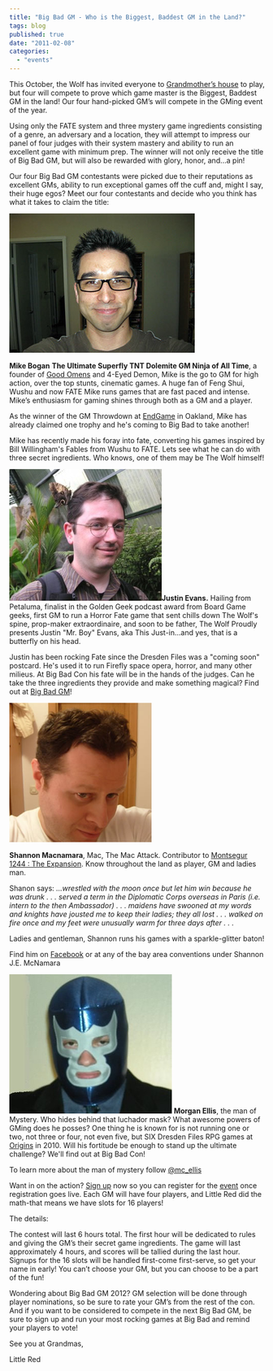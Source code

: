 ```yaml
---
title: "Big Bad GM - Who is the Biggest, Baddest GM in the Land?"
tags: blog
published: true
date: "2011-02-08"
categories: 
  - "events"
---
```


This October, the Wolf has invited everyone to [Grandmother’s house](http://www.hilton.com/en/hi/groups/personalized/O/OAKHIHH-BBC-20111007/index.jhtml?WT.mc_id=POG) to play, but four will compete to prove which game master is the Biggest, Baddest GM in the land! Our four hand-picked GM’s will compete in the GMing event of the year.

Using only the FATE system and three mystery game ingredients consisting of a genre, an adversary and a location, they will attempt to impress our panel of four judges with their system mastery and ability to run an excellent game with minimum prep. The winner will not only receive the title of Big Bad GM, but will also be rewarded with glory, honor, and…a pin!

Our four Big Bad GM contestants were picked due to their reputations as excellent GMs, ability to run exceptional games off the cuff and, might I say, their huge egos? Meet our four contestants and decide who you think has what it takes to claim the title:

[![](/images/mike.jpg "mike")](http://www.bigbadcon.com/wp-content/uploads/2011/02/mike.jpg)

**Mike Bogan** **The Ultimate Superfly TNT Dolemite GM Ninja of All Time**, a founder of [Good Omens](http://www.goodomensgames.com/) and 4-Eyed Demon, Mike is the go to GM for high action, over the top stunts, cinematic games. A huge fan of Feng Shui, Wushu and now FATE Mike runs games that are fast paced and intense. Mike’s enthusiasm for gaming shines through both as a GM and a player.

As the winner of the GM Throwdown at [EndGame](http://www.endgameoakland.com/) in Oakland, Mike has already claimed one trophy and he's coming to Big Bad to take another!

Mike has recently made his foray into fate, converting his games inspired by Bill Willingham's Fables from Wushu to FATE. Lets see what he can do with three secret ingredients. Who knows, one of them may be The Wolf himself!  

[![](/images/74535_1543478158379_1577732348_1265134_6053057_n-300x259.jpg "Mr. Boy")](http://www.bigbadcon.com/wp-content/uploads/2011/09/74535_1543478158379_1577732348_1265134_6053057_n.jpg)**Justin Evans.** Hailing from Petaluma, finalist in the Golden Geek podcast award from Board Game geeks, first GM to run a Horror Fate game that sent chills down The Wolf's spine, prop-maker extraordinaire, and soon to be father, The Wolf Proudly presents Justin "Mr. Boy" Evans, aka This Just-in...and yes, that is a butterfly on his head.

Justin has been rocking Fate since the Dresden Files was a "coming soon" postcard. He's used it to run Firefly space opera, horror, and many other milieus. At Big Bad Con his fate will be in the hands of the judges. Can he take the three ingredients they provide and make something magical? Find out at [Big Bad GM](http://www.bigbadcon.com/?page_id=6&event_id=72)!

  
  
  
  

[![](/images/shanon.jpg "shanon")](../wp-content/uploads/2011/02/shanon.jpg)

**Shannon Macnamara**, Mac, The Mac Attack. Contributor to [Montsegur 1244 : The Expansion](http://thoughtfulgames.com/montsegur1244/expansion.html). Know throughout the land as player, GM and ladies man.

Shanon says: _...wrestled with the moon once but let him win because he was drunk . . . served a term in the Diplomatic Corps overseas in Paris (i.e. intern to the then Ambassador) . . . maidens have swooned at my words and knights have jousted me to keep their ladies; they all lost . . . walked on fire once and my feet were unusually warm for three days after . . ._

Ladies and gentleman, Shannon runs his games with a sparkle-glitter baton!

Find him on [Facebook](http://www.facebook.com/#%21/profile.php?id=100000949125771) or at any of the bay area conventions under Shannon J.E. McNamara

  

[![](/images/morgan.jpg)](../wp-content/uploads/2011/02/morgan.jpg) **Morgan Ellis**, the man of Mystery. Who hides behind that luchador mask? What awesome powers of GMing does he posses? One thing he is known for is not running one or two, not three or four, not even five, but SIX Dresden Files RPG games at [Origins](http://www.dresdenfilesrpg.com/2010/03/03/evil-hat-gaming-at-origins/) in 2010. Will his fortitude be enough to stand up the ultimate challenge? We'll find out at Big Bad Con!

To learn more about the man of mystery follow [@mc\_ellis](http://twitter.com/#!/mc_ellis)

Want in on the action? [Sign up](http://www.bigbadcon.com/?page_id=17) now so you can register for the [event](http://www.bigbadcon.com/?page_id=6&game-title=ap5a9v) once registration goes live. Each GM will have four players, and Little Red did the math-that means we have slots for 16 players!

The details:

The contest will last 6 hours total. The first hour will be dedicated to rules and giving the GM’s their secret game ingredients. The game will last approximately 4 hours, and scores will be tallied during the last hour. Signups for the 16 slots will be handled first-come first-serve, so get your name in early! You can’t choose your GM, but you can choose to be a part of the fun!

Wondering about Big Bad GM 2012? GM selection will be done through player nominations, so be sure to rate your GM’s from the rest of the con. And if you want to be considered to compete in the next Big Bad GM, be sure to sign up and run your most rocking games at Big Bad and remind your players to vote!

See you at Grandmas,

Little Red

